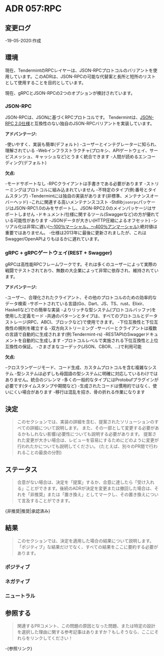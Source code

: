 # ADR 057:RPC

## 変更ログ

-19-05-2020:作成

## 環境

現在、TendermintのRPCレイヤーは、JSON-RPCプロトコルのバリアントを使用しています。このADRは、JSON-RPCの可能な代替案と長所と短所のリストとして使用することを目的としています。

現在、gRPCとJSON-RPCの2つのオプションが検討されています。

### JSON-RPC

JSON-RPCは、JSONに基づくRPCプロトコルです。 Tendermintは、[JSON-RPC 2.0仕様](https://www.jsonrpc.org/specification)と互換性のない独自のJSON-RPCバリアントを実装しています。

**アドバンテージ:**

-使いやすく、実装も簡単(デフォルト)
-ユーザーとインテグレーターに知られ、理解されている
-Webインフラストラクチャ(プロキシ、APIゲートウェイ、サービスメッシュ、キャッシュなど)とうまく統合できます
-人間が読めるエンコーディング(デフォルト)

**欠点:**

-モードサポートなし
-RPCクライアントは手書きである必要があります
-ストリーミングはプロトコルに組み込まれていません
-不特定のタイプ(例:番号とタイムスタンプ)
-Tendermintには独自の実装があります(非標準、メンテナンスオーバーヘッド)
  -これに関連する高いメンテナンスコスト
-Stdlib`jsonrpc`パッケージはJSON-RPC1.0のみをサポートし、JSON-RPC2.0のメインパッケージはサポートしません
-ドキュメント/仕様に関するツール(Swaggerなど)の方が優れている可能性があります
-JSONデータが大きい(HTTP圧縮によるオフセット)
-シリアル化は非常に遅い([〜100％マーシャル、〜400％アンマーシャル](https://github.com/alectomas/go_serialization_benchmarks));絶対値は重要ではありません。
-仕様は2013年に最後に更新されましたが、これはSwagger/OpenAPIよりもはるかに遅れています。

### gRPC + gRPCゲートウェイ(REST + Swagger)

gRPCは高性能RPCフレームワークです。それは多くのユーザーによって実際の戦闘でテストされており、無数の大企業によって非常に依存され、維持されています。

**アドバンテージ:**

-ユーザー、合理化されたクライアント、その他のプロトコルのための効率的なデータ検索
-サポートされている言語(Go、Dart、JS、TS、rust、Elixir、Haskellなど)での簡単な実装
-よりリッチな型システム(プロトコルバッファ)を使用した定義モード
-共通のパターンとタイプは、すべてのプロトコルとデータストレージ(RPC、ABCI、ブロックなど)で使用できます。
-下位互換性と下位互換性の規則を確立する
-双方向ストリーミング
-サーバーとクライアントは複数の言語で自動的に生成されます(例:Tendermint-rs)
-RESTAPIのSwaggerドキュメントを自動的に生成します
-プロトコルレベルで実施される下位互換性と上位互換性の保証。
-さまざまなコーデック(JSON、CBOR、...)で利用可能

**欠点:**

-クロスランゲージモード、コード生成、カスタムプロトコルを含む複雑なシステム
-型システムは必ずしも母国語の型システムに明確に対応しているわけではありません。統合のジレンマ
-多くの一般的なタイプにはProtobufプラグインが必要です(タイムスタンプや期間など)
-生成されたコードは慣用的ではなく、使いにくい場合があります
-移行は混乱を招き、骨の折れる作業になります

## 決定

>このセクションでは、実装の詳細を含む、提案されたソリューションのすべての詳細について説明します。
>また、その一部として変更する必要があるかもしれない影響/必要性についても説明する必要があります。
>提案された変更が大きい場合は、レビューを容易にするためにどのように変更が行われたかについても説明してください。
>(たとえば、別々のPR間で行われることの最良の分割)

## ステータス

>合意がない場合は、決定を「提案」するか、合意に達したら「受け入れる」ことができます。後続のADRが決定を変更または撤回した場合は、それを「非推奨」または「置き換え」としてマークし、その置き換えについて言及することができます。

{非推奨|推奨|承認済み}

## 結果

>このセクションでは、決定を適用した場合の結果について説明します。 「ポジティブ」な結果だけでなく、すべての結果をここに要約する必要があります。

### ポジティブ

### ネガティブ

### ニュートラル

## 参照する

>関連するPRコメント、この問題の原因となった問題、または特定の設計を選択した理由に関する参考記事はありますか？もしそうなら、ここにそれらをリンクしてください！

-{参照リンク}
